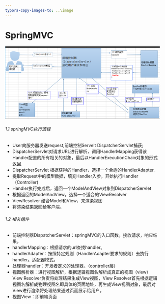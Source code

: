 ```yaml
---
typora-copy-images-to: ..\image
---
```


# SpringMVC

![1568783275966](../image/1568783275966.png)

###### 1.1 springMVC执行流程

- User向服务器发送request,前端控制Servelt DispatcherServlet捕获;
- DispatcherServlet对请求URL进行解析，调用HandlerMapping获得该Handler配置的所有相关的对象，最后以HandlerExecutionChain对象的形式返回.
- DispatcherServlet 根据获得的Handler，选择一个合适的HandlerAdapter.
- 提取Request中的模型数据，填充Handler入参，开始执行Handler（Controller)
- Handler执行完成后，返回一个ModelAndView对象到DispatcherServlet
- 根据返回的ModelAndView，选择一个适合的ViewResolver
- ViewResolver 结合Model和View，来渲染视图
- 将渲染结果返回给客户端。



###### 1.2 相关组件

- 前端控制器DispatcherServlet：springMVC的入口函数。接收请求，响应结果。
- handlerMapping：根据请求的url查找handler。
- handlerAdapter：按照特定规则（HandlerAdapter要求的规则）去执行handler。适配器模式。
- 处理器handler：开发者定义的处理器。（controller层）
- 视图解析器：进行视图解析，根据逻辑视图名解析成真正的视图（view） View Resolver负责将处理结果生成View视图，View Resolver首先根据逻辑视图名解析成物理视图名即具体的页面地址，再生成View视图对象，最后对View进行渲染将处理结果通过页面展示给用户。
- 视图View：即前端页面